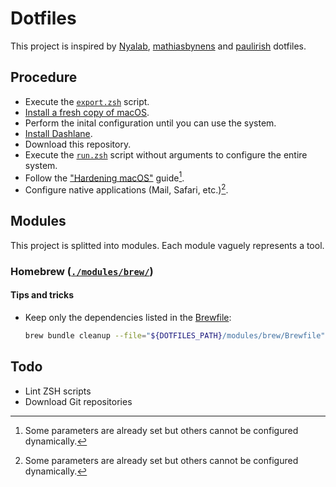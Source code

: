 # Dotfiles

This project is inspired by [Nyalab](https://github.com/Nyalab/handles), [mathiasbynens](https://github.com/mathiasbynens/dotfiles/) and [paulirish](https://github.com/paulirish/dotfiles) dotfiles.

## Procedure

- Execute the [`export.zsh`](./export.zsh) script.
- [Install a fresh copy of macOS](https://support.apple.com/en-gb/HT212749).
- Perform the inital configuration until you can use the system.
- [Install Dashlane](https://www.dashlane.com/download).
- Download this repository.
- Execute the [`run.zsh`](./run.zsh) script without arguments to configure the entire system.
- Follow the ["Hardening macOS"](https://www.bejarano.io/hardening-macos/) guide[^*].
- Configure native applications (Mail, Safari, etc.)[^*].

[^*]: Some parameters are already set but others cannot be configured dynamically.

## Modules

This project is splitted into modules. Each module vaguely represents a tool.

### Homebrew ([`./modules/brew/`](./modules/brew/))

#### Tips and tricks

- Keep only the dependencies listed in the [Brewfile](`./modules/brew/Brewfile`):

  ```zsh
  brew bundle cleanup --file="${DOTFILES_PATH}/modules/brew/Brewfile" --force --zap
  ```

## Todo

- Lint ZSH scripts
- Download Git repositories
